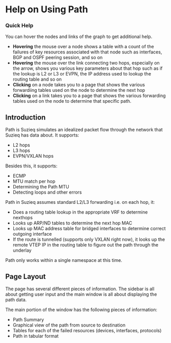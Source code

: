 
# Help on Using Path

### Quick Help

You can hover the nodes and links of the graph to get additional help. 

* **Hovering** the mouse over a node shows a table with a count of the failures of key resources associated with that node such as interfaces, BGP and OSPF peering session, and so on
* **Hovering** the mouse over the link connecting two hops, especially on the arrow, shows you various key parameters about that hop such as if the lookup is L2 or L3 or EVPN, the IP address used to lookup the routing table and so on
* **Clicking** on a node takes you to a page that shows the various forwardiing tables used on the node to determine the next hop
* **Clicking** on a link takes you to a page that shows the various forwarding tables used on the node to determine that specific path.

## Introduction

Path is Suzieq simulates an idealized packet flow through the network that Suzieq has data about. It supports:
* L2 hops
* L3 hops
* EVPN/VXLAN hops

Besides this, it supports:
* ECMP
* MTU match per hop
* Determining the Path MTU
* Detecting loops and other errors

Path in Suzieq assumes standard L2/L3 forwarding i.e. on each hop, it:
* Does a routing table lookup in the appropriate VRF to determine nexthops
* Looks up ARP/ND tables to determine the next hop MAC 
* Looks up MAC address table for bridged interfaces to determine correct outgoing interface
* If the route is tunnelled (supports only VXLAN right now), it looks up the remote VTEP IP in the routing table to figure out the path through the underlay

Path only works within a single namespace at this time.

## Page Layout

The page has several different pieces of information. The sidebar is all about getting user input and the main window is all about displaying the path data.

The main portion of the window has the following pieces of information:

* Path Summary
* Graphical view of the path from source to destination
* Tables for each of the failed resources (devices, interfaces, protocols)
* Path in tabular format
